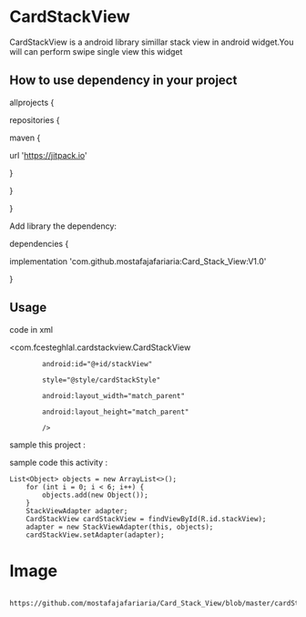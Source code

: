 # CardStackView
CardStackView is a android library simillar stack view in android widget.You  will can perform swipe single view this widget

## How to use dependency in your project

allprojects {

 repositories {
 
  maven { 
  
  url 'https://jitpack.io'
  
  }
  
}
     
 }
 
Add library the dependency:


dependencies {
   
  implementation 'com.github.mostafajafariaria:Card_Stack_View:V1.0'
    
  }
  ## Usage
  
  code in xml
  
  <com.fcesteghlal.cardstackview.CardStackView
  
            android:id="@+id/stackView"
            
            style="@style/cardStackStyle"
            
            android:layout_width="match_parent"
            
            android:layout_height="match_parent"
            
            />
  
  sample this project :
  
  <style name="cardStackStyle">
 
   <item name="viewsMarginTop">48dp</item>
        
   <item name="viewAlpha">true</item>
        
   <item name="maxViews">4</item>
        
   <item name="firstAlpha">1</item>
        
   <item name="stepAlpha">0.07</item>
        
   <item name="viewsMarginLeftRight">60dp</item>
        
   <item name="viewAnimDuration">200</item>
        
   </style>
    
   sample code this activity : 
    
    List<Object> objects = new ArrayList<>();
        for (int i = 0; i < 6; i++) {
            objects.add(new Object());
        }
        StackViewAdapter adapter;
        CardStackView cardStackView = findViewById(R.id.stackView);
        adapter = new StackViewAdapter(this, objects);
        cardStackView.setAdapter(adapter);
       
   # Image
        
       https://github.com/mostafajafariaria/Card_Stack_View/blob/master/cardStack.PNG
        
       
